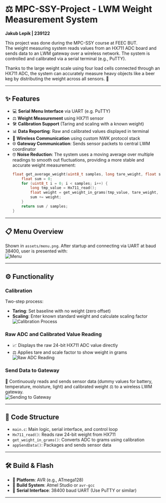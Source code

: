 # ⚖️ MPC-SSY-Project - LWM Weight Measurement System
**Jakub Lepik | 239122**

This project was done during the MPC-SSY course at FEEC BUT.  
The weight measuring system reads values from an HX711 ADC board and sends data to an LWM gateway over a wireless network. The system is controlled and calibrated via a serial terminal (e.g., PuTTY).  

Thanks to the large weight scale using four load cells connected through an HX711 ADC, the system can accurately measure heavy objects like a beer keg by distributing the weight across all sensors. 🍺

---

## ✨ Features

- 💻 **Serial Menu Interface** via UART (e.g. PuTTY)
- ⚖️ **Weight Measurement** using HX711 sensor
- 🛠️ **Calibration Support** (Taring and scaling with a known weight)
- 📊 **Data Reporting**: Raw and calibrated values displayed in terminal
- 📡 **Wireless Communication** using custom NWK protocol stack
- 🌐 **Gateway Communication**: Sends sensor packets to central LWM coordinator
- 🤓 **Noise Reduction**: The system uses a moving average over multiple readings to smooth out fluctuations, providing a more stable and accurate weight measurement:
   ```c
   float get_average_weight(uint8_t samples, long tare_weight, float scale_factor) {
       float sum = 0;
       for (uint8_t i = 0; i < samples; i++) {
           long tmp_value = Hx711_read();
           float weight = get_weight_in_grams(tmp_value, tare_weight, scale_factor);
           sum += weight;
       }
       return sum / samples;
   }
---

## 📋 Menu Overview

Shown in `assets/menu.png`. After startup and connecting via UART at baud 38400, user is presented with:  
![Menu](assets/menu.png)

---

## ⚙️ Functionality

### Calibration  
Two-step process:  
- **Taring**: Set baseline with no weight (zero offset)  
- **Scaling**: Enter known standard weight and calculate scaling factor  
![Calibration Process](assets/calibration.png)

### Raw ADC and Calibrated Value Reading  
- 📈 Displays the raw 24-bit HX711 ADC value directly  
- ⚖️ Applies tare and scale factor to show weight in grams  
![Raw ADC Reading](assets/reading.png)

### Send Data to Gateway  
📡 Continuously reads and sends sensor data (dummy values for battery, temperature, moisture, light) and calibrated weight ⚖️ to a wireless LWM gateway.  
![Sending to Gateway](assets/gateway.png)

---

## 🧠 Code Structure

- `main.c`: Main logic, serial interface, and control loop
- `Hx711_read()`: Reads raw 24-bit weight from HX711
- `get_weight_in_grams()`: Converts ADC to grams using calibration
- `appSendData()`: Packages and sends sensor data

---

## 🛠️ Build & Flash

- 🧱 **Platform**: AVR (e.g., ATmega128)
- 🧰 **Build System**: Atmel Studio or `avr-gcc`
- 🔌 **Serial Interface**: 38400 baud UART (Use PuTTY or similar)

---
